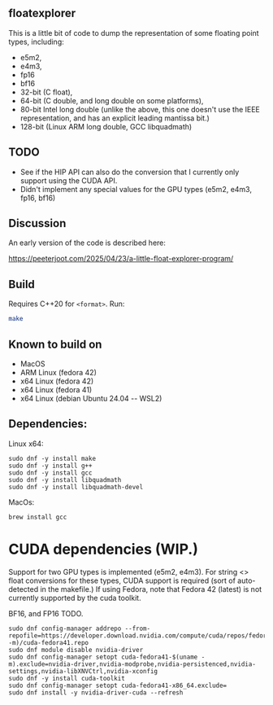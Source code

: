 ## floatexplorer

This is a little bit of code to dump the representation of some floating point types, including:

- e5m2,
- e4m3,
- fp16
- bf16
- 32-bit (C float), 
- 64-bit (C double, and long double on some platforms),
- 80-bit Intel long double (unlike the above, this one doesn't use the IEEE representation, and has an explicit leading mantissa bit.)
- 128-bit (Linux ARM long double, GCC libquadmath)

## TODO

- See if the HIP API can also do the conversion that I currently only support using the CUDA API.
- Didn't implement any special values for the GPU types (e5m2, e4m3, fp16, bf16)

## Discussion

An early version of the code is described here:

https://peeterjoot.com/2025/04/23/a-little-float-explorer-program/

## Build
Requires C++20 for `<format>`. Run:

```bash
make
```

## Known to build on

* MacOS
* ARM Linux (fedora 42)
* x64 Linux (fedora 42)
* x64 Linux (fedora 41)
* x64 Linux (debian Ubuntu 24.04 -- WSL2)

## Dependencies:

Linux x64:

```
sudo dnf -y install make
sudo dnf -y install g++
sudo dnf -y install gcc
sudo dnf -y install libquadmath
sudo dnf -y install libquadmath-devel
```

MacOs:

```
brew install gcc
```

# CUDA dependencies (WIP.)

Support for two GPU types is implemented (e5m2, e4m3).  For string <> float conversions for these types, CUDA support is required (sort of 
auto-detected in the makefile.)  If using Fedora, note that Fedora 42 (latest) is not currently supported by the cuda toolkit.

BF16, and FP16 TODO.

```
sudo dnf config-manager addrepo --from-repofile=https://developer.download.nvidia.com/compute/cuda/repos/fedora41/$(uname -m)/cuda-fedora41.repo
sudo dnf module disable nvidia-driver
sudo dnf config-manager setopt cuda-fedora41-$(uname -m).exclude=nvidia-driver,nvidia-modprobe,nvidia-persistenced,nvidia-settings,nvidia-libXNVCtrl,nvidia-xconfig
sudo dnf -y install cuda-toolkit
sudo dnf config-manager setopt cuda-fedora41-x86_64.exclude=
sudo dnf install -y nvidia-driver-cuda --refresh
```

